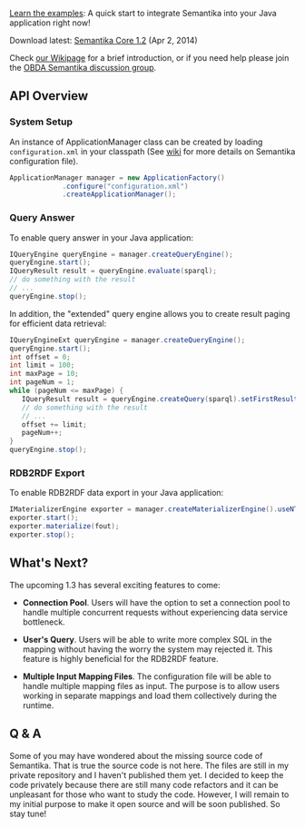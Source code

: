 [Learn the examples](https://github.com/obidea/semantika-api/tree/master/example): A quick start to integrate Semantika into your Java application right now!

Download latest: [Semantika Core 1.2](https://github.com/obidea/semantika-api/releases/download/v1.2/semantika-core-1.2.jar) (Apr 2, 2014)

Check [our Wikipage](https://github.com/obidea/semantika-api/wiki) for a brief introduction, or if you need help please join the [OBDA Semantika discussion group](https://groups.google.com/forum/#!forum/obda-semantika).

API Overview
------------

### System Setup

An instance of ApplicationManager class can be created by loading `configuration.xml` in your classpath
(See [wiki](https://github.com/obidea/semantika-api/wiki/1.-XML-Configuration-File) for more details on
Semantika configuration file).
```java
ApplicationManager manager = new ApplicationFactory()
             .configure("configuration.xml")
             .createApplicationManager();
```

### Query Answer

To enable query answer in your Java application:
```java
IQueryEngine queryEngine = manager.createQueryEngine(); 
queryEngine.start();
IQueryResult result = queryEngine.evaluate(sparql);
// do something with the result
// ...
queryEngine.stop();
```

In addition, the "extended" query engine allows you to create result paging for efficient data retrieval:

```java
IQueryEngineExt queryEngine = manager.createQueryEngine();
queryEngine.start();
int offset = 0;
int limit = 100;
int maxPage = 10;
int pageNum = 1;
while (pageNum <= maxPage) {
   IQueryResult result = queryEngine.createQuery(sparql).setFirstResult(offset).setMaxResults(limit).evaluate();
   // do something with the result
   // ...
   offset += limit;
   pageNum++;
}
queryEngine.stop();
```

### RDB2RDF Export

To enable RDB2RDF data export in your Java application:

```java
IMaterializerEngine exporter = manager.createMaterializerEngine().useNTriples();
exporter.start();
exporter.materialize(fout);
exporter.stop();
```

What's Next?
------------

The upcoming 1.3 has several exciting features to come:

* **Connection Pool**. Users will have the option to set a connection pool to handle
  multiple concurrent requests without experiencing data service bottleneck.

* **User's Query**. Users will be able to write more complex SQL in the mapping without
  having the worry the system may rejected it. This feature is highly beneficial for
  the RDB2RDF feature.

* **Multiple Input Mapping Files**. The configuration file will be able to handle
  multiple mapping files as input. The purpose is to allow users working in separate
  mappings and load them collectively during the runtime.


Q & A
-----

Some of you may have wondered about the missing source code of Semantika. That is true
the source code is not here. The files are still in my private repository and I haven't
published them yet. I decided to keep the code privately because there are still many
code refactors and it can be unpleasant for those who want to study the code. However,
I will remain to my initial purpose to make it open source and will be soon published.
So stay tune!

